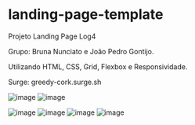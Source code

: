 # landing-page-template
Projeto Landing Page 
Log4  

Grupo:
Bruna Nunciato e João Pedro Gontijo.

Utilizando HTML, CSS, Grid, Flexbox e Responsividade.

Surge: greedy-cork.surge.sh

![image](https://user-images.githubusercontent.com/79425709/115156953-4b42be00-a05d-11eb-9c54-bdf5abdcb9f5.png)
![image](https://user-images.githubusercontent.com/79425709/115156984-64e40580-a05d-11eb-9d9b-a1da5978c344.png)

![image](https://user-images.githubusercontent.com/79425709/115157023-7af1c600-a05d-11eb-9698-7fc2ecc6bf8b.png)
![image](https://user-images.githubusercontent.com/79425709/115157029-81803d80-a05d-11eb-9f33-33e5ff04feb0.png)
![image](https://user-images.githubusercontent.com/79425709/115157041-8a710f00-a05d-11eb-9d61-9f204262c18c.png)
![image](https://user-images.githubusercontent.com/79425709/115157049-90ff8680-a05d-11eb-9587-8cdfacc97e53.png)

